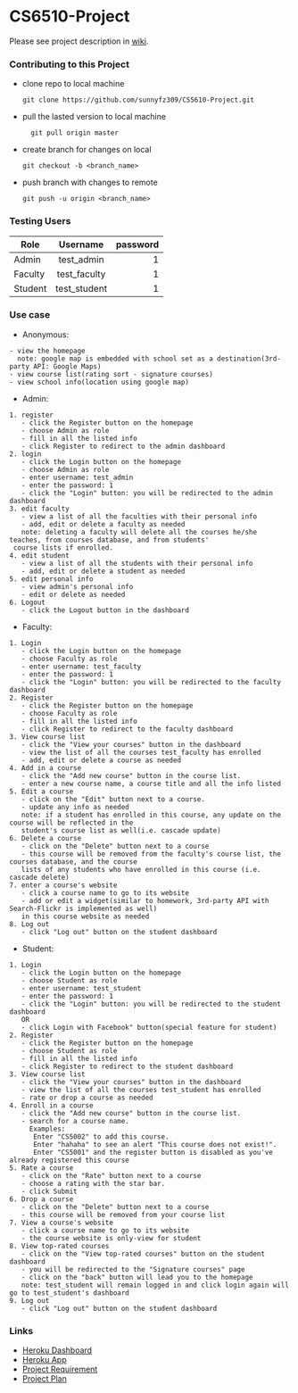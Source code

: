 # CS6510-Project

Please see project description in [wiki](https://github.com/sunnyfz309/CS5610-Project/wiki).

### Contributing to this Project

* clone repo to local machine  
  ```
  git clone https://github.com/sunnyfz309/CS5610-Project.git
  ```  
* pull the lasted version to local machine
  ```
    git pull origin master
  ```
* create branch for changes on local
  ```
  git checkout -b <branch_name>
  ```
* push branch with changes to remote
  ```
  git push -u origin <branch_name>
  ```

### Testing Users
| Role        | Username      | password|
| ----------- |:-------------:| -------:|
| Admin       | test_admin    | 1       |
| Faculty     | test_faculty  | 1       |
| Student     | test_student  | 1       |


### Use case
* Anonymous: 
```
- view the homepage  
  note: google map is embedded with school set as a destination(3rd-party API: Google Maps)
- view course list(rating sort - signature courses)
- view school info(location using google map)
```
* Admin: 
```
1. register  
   - click the Register button on the homepage  
   - choose Admin as role  
   - fill in all the listed info  
   - click Register to redirect to the admin dashboard
2. login
   - click the Login button on the homepage  
   - choose Admin as role  
   - enter username: test_admin  
   - enter the password: 1  
   - click the "Login" button: you will be redirected to the admin dashboard  
3. edit faculty  
   - view a list of all the faculties with their personal info  
   - add, edit or delete a faculty as needed  
   note: deleting a faculty will delete all the courses he/she teaches, from courses database, and from students'  
 course lists if enrolled.
4. edit student  
   - view a list of all the students with their personal info  
   - add, edit or delete a student as needed  
5. edit personal info  
   - view admin's personal info  
   - edit or delete as needed  
6. Logout
   - click the Logout button in the dashboard
```
* Faculty: 
```
1. Login
   - click the Login button on the homepage  
   - choose Faculty as role  
   - enter username: test_faculty
   - enter the password: 1  
   - click the "Login" button: you will be redirected to the faculty dashboard  
2. Register
   - click the Register button on the homepage  
   - choose Faculty as role  
   - fill in all the listed info  
   - click Register to redirect to the faculty dashboard
3. View course list
   - click the "View your courses" button in the dashboard
   - view the list of all the courses test_faculty has enrolled
   - add, edit or delete a course as needed  
4. Add in a course
   - click the "Add new course" button in the course list.
   - enter a new course name, a course title and all the info listed
5. Edit a course
   - click on the "Edit" button next to a course.
   - update any info as needed
   note: if a student has enrolled in this course, any update on the course will be reflected in the  
   student's course list as well(i.e. cascade update)
6. Delete a course
   - click on the "Delete" button next to a course  
   - this course will be removed from the faculty's course list, the courses database, and the course  
   lists of any students who have enrolled in this course (i.e. cascade delete)
7. enter a course's website
   - click a course name to go to its website
   - add or edit a widget(similar to homework, 3rd-party API with Search-Flickr is implemented as well)  
   in this course website as needed
8. Log out
   - click "Log out" button on the student dashboard
```
* Student: 
```
1. Login
   - click the Login button on the homepage  
   - choose Student as role  
   - enter username: test_student
   - enter the password: 1  
   - click the "Login" button: you will be redirected to the student dashboard  
   OR
   - click Login with Facebook" button(special feature for student)
2. Register
   - click the Register button on the homepage  
   - choose Student as role  
   - fill in all the listed info  
   - click Register to redirect to the student dashboard
3. View course list
   - click the "View your courses" button in the dashboard
   - view the list of all the courses test_student has enrolled
   - rate or drop a course as needed  
4. Enroll in a course
   - click the "Add new course" button in the course list.
   - search for a course name.
     Examples: 
      Enter "CS5002" to add this course. 
      Enter "hahaha" to see an alert "This course does not exist!". 
      Enter "CS5001" and the register button is disabled as you've already registered this course  
5. Rate a course
   - click on the "Rate" button next to a course  
   - choose a rating with the star bar.
   - click Submit
6. Drop a course
   - click on the "Delete" button next to a course  
   - this course will be removed from your course list  
7. View a course's website
   - click a course name to go to its website
   - the course website is only-view for student
8. View top-rated courses
   - click on the "View top-rated courses" button on the student dashboard
   - you will be redirected to the "Signature courses" page
   - click on the "back" button will lead you to the homepage
   note: test_student will remain logged in and click login again will go to test_student's dashboard  
9. Log out
   - click "Log out" button on the student dashboard
```
  
### Links 
* [Heroku Dashboard](https://dashboard.heroku.com/apps/cs5610-project)
* [Heroku App](https://cs5610-project.herokuapp.com/)
* [Project Requirement](https://onedrive.live.com/view.aspx?resid=5122A5DA1ABBEA0C!952&ithint=file%2cdocx&authkey=!ANFc4Yn-vxTaFik)
* [Project Plan](https://docs.google.com/document/d/1MnNQ41n_ykYNjYfnOvnKftkkIsZrU3J79_dvf2aNomA/edit#)
